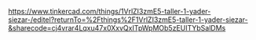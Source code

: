 https://www.tinkercad.com/things/1VrlZI3zmE5-taller-1-yader-siezar-/editel?returnTo=%2Fthings%2F1VrlZI3zmE5-taller-1-yader-siezar-&sharecode=cj4vrar4Lqxu47x0XxvQxITpWpMOb5zEUITYbSalDMs

